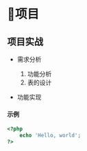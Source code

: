 # 项目

## 项目实战

* 需求分析
    1. 功能分析
    2. 表的设计

* 功能实现

#### 示例
```php
<?php
    echo 'Hello, world';
?>
```